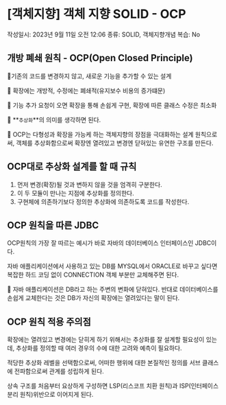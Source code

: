# [객체지향] 객체 지향 SOLID - OCP

작성일시: 2023년 9월 11일 오전 12:06
종류: SOLID, 객체지향개념
복습: No

## 개방 폐쇄 원칙 - OCP(Open Closed Principle)

📌기존의 코드를 변경하지 않고, 새로운 기능을 추가할 수 있는 설계

📌 확장에는 개방적, 수정에는 폐쇄적(유지보수 비용의 증가떄문)

📌 기능 추가 요청이 오면 확장을 통해 손쉽게 구현, 확장에 따른 클래스 수정은 최소화

📌 **`추상화`**의 의미를 생각하면 된다.

📌 OCP는 다형성과 확장을 가능케 하는 객체지향의 장점을 극대화하는 설계 원칙으로써, 객체를 추상화함으로써 확장엔 열려있고 변경엔 닫혀있는 유연한 구조를 만든다.

## OCP대로 추상화 설계를 할 때 규칙

1. 먼저 변경(확장)될 것과 변하지 않을 것을 엄격히 구분한다.
2. 이 두 모듈이 만나는 지점에 추상화를 정의한다.
3. 구현체에 의존하기보다 정의한 추상화에 의존하도록 코드를 작성한다.

## OCP 원칙을 따른 JDBC

OCP원칙의 가장 잘 따르는 예시가 바로 자바의 데이터베이스 인터페이스인 JDBC이다.

자바 애플리케이션에서 사용하고 있는 DB를 MYSQL에서 ORACLE로 바꾸고 싶다면 복잡한 하드 코딩 없이 CONNECTION 객체 부분만 교체해주면 된다.

📌 자바 애플리케이션은 DB라고 하는 주변의 변화에 닫혀있다. 반대로 데이터베이스를 손쉽게 교체한다는 것은 DB가 자신의 확장에는 열려있다는 말이 된다.

## OCP 원칙 적용 주의점

확장에는 열려있고 변경에는 닫히게 하기 위해서는 추상화를 잘 설계할 필요성이 있는데, 추상화를 정의할 때 여러 경우의 수에 대한 고려와 예측이 필요하다.

적당한 추상화 레벨을 선택함으로써, 어떠한 행위에 대한 본질적인 정의를 서브 클래스에 전파함으로써 관계를 성립하게 된다.

상속 구조를 처음부터 요상하게 구성하면 LSP(리스코프 치환 원칙)과 ISP(인터페이스 분리 원칙)위반으로 이어지게 된다.